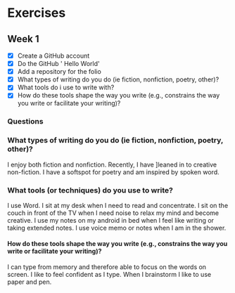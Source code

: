# Exercises

## Week 1

- [x] Create a GitHub account
- [x] Do the GitHub ' Hello World'
- [x] Add a repository for the folio
- [x] What types of writing do you do (ie fiction, nonfiction, poetry, other)?
- [x] What tools do i use to write with?
- [x] How do these tools shape the way you write (e.g., constrains the way you write or facilitate your writing)?

### Questions

### What types of writing do you do (ie fiction, nonfiction, poetry, other)?

I enjoy both fiction and nonfiction. Recently, I have ]leaned in to creative non-fiction. I have a softspot for poetry and am inspired by spoken word. 

### What tools (or techniques) do you use to write?


I use Word. I sit at my desk when I need to read and concentrate. I sit on the couch in front of the TV when I need noise to relax my mind and become creative. 
I use my notes on my android in bed when I feel like writing or taking extended notes. I use voice memo or notes when I am in the shower.

#### How do these tools shape the way you write (e.g., constrains the way you write or facilitate your writing)?

I can type from memory and therefore able to focus on the words on screen. I like to feel confident as I type. When I brainstorm I like to use paper and pen. 

